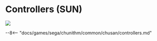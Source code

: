 # Controllers (SUN)
<img src="/img/chunithm/sdhd/sun.png">

--8<-- "docs/games/sega/chunithm/common/chusan/controllers.md"
